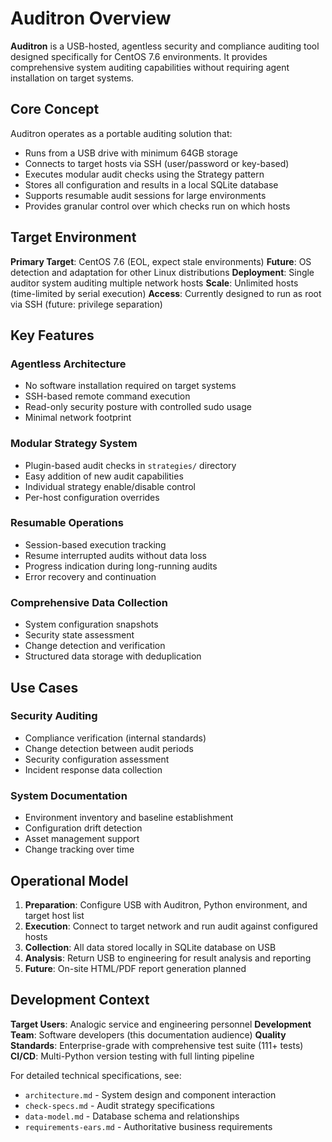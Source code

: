 # Auditron Overview

**Auditron** is a USB-hosted, agentless security and compliance auditing tool designed specifically for CentOS 7.6 environments. It provides comprehensive system auditing capabilities without requiring agent installation on target systems.

## Core Concept

Auditron operates as a portable auditing solution that:
- Runs from a USB drive with minimum 64GB storage
- Connects to target hosts via SSH (user/password or key-based)
- Executes modular audit checks using the Strategy pattern
- Stores all configuration and results in a local SQLite database
- Supports resumable audit sessions for large environments
- Provides granular control over which checks run on which hosts

## Target Environment

**Primary Target**: CentOS 7.6 (EOL, expect stale environments)
**Future**: OS detection and adaptation for other Linux distributions
**Deployment**: Single auditor system auditing multiple network hosts
**Scale**: Unlimited hosts (time-limited by serial execution)
**Access**: Currently designed to run as root via SSH (future: privilege separation)

## Key Features

### Agentless Architecture
- No software installation required on target systems
- SSH-based remote command execution
- Read-only security posture with controlled sudo usage
- Minimal network footprint

### Modular Strategy System
- Plugin-based audit checks in `strategies/` directory
- Easy addition of new audit capabilities
- Individual strategy enable/disable control
- Per-host configuration overrides

### Resumable Operations
- Session-based execution tracking
- Resume interrupted audits without data loss
- Progress indication during long-running audits
- Error recovery and continuation

### Comprehensive Data Collection
- System configuration snapshots
- Security state assessment
- Change detection and verification
- Structured data storage with deduplication

## Use Cases

### Security Auditing
- Compliance verification (internal standards)
- Change detection between audit periods
- Security configuration assessment
- Incident response data collection

### System Documentation
- Environment inventory and baseline establishment
- Configuration drift detection
- Asset management support
- Change tracking over time

## Operational Model

1. **Preparation**: Configure USB with Auditron, Python environment, and target host list
2. **Execution**: Connect to target network and run audit against configured hosts
3. **Collection**: All data stored locally in SQLite database on USB
4. **Analysis**: Return USB to engineering for result analysis and reporting
5. **Future**: On-site HTML/PDF report generation planned

## Development Context

**Target Users**: Analogic service and engineering personnel
**Development Team**: Software developers (this documentation audience)
**Quality Standards**: Enterprise-grade with comprehensive test suite (111+ tests)
**CI/CD**: Multi-Python version testing with full linting pipeline

For detailed technical specifications, see:
- `architecture.md` - System design and component interaction
- `check-specs.md` - Audit strategy specifications
- `data-model.md` - Database schema and relationships
- `requirements-ears.md` - Authoritative business requirements
